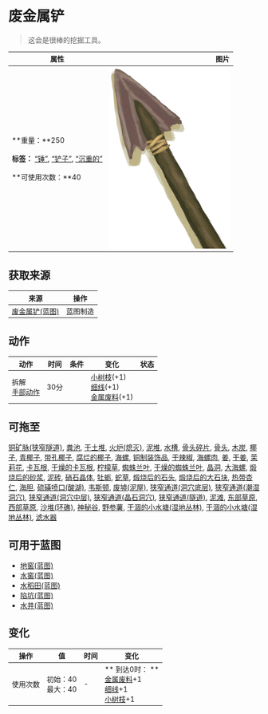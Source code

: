 # 废金属铲  
> 这会是很棒的挖掘工具。  
  
  属性  |   图片   
 ----  |  ----:   
 **重量：**250<br><br>**标签：**	[“锤”](tag_Hammer.md), [“铲子”](tag_Shovel.md), [“沉重的”](tag_Heavy.md)<br><br>**可使用次数：**40  |  ![](Sprite/ScrapShovel.png)   
  
## 获取来源  
来源  |  操作  
----  |  ----  
[废金属铲(蓝图)](Bp_ScrapShovel.md)  |  蓝图制造  
## 动作  
动作  |  时间  |  条件  |  变化  |  状态  
----  |  ----  |  ----  |  ----  |  ----  
拆解<br>[手部动作](HandAction.md)  |  30分  |    |  [小树枝](Sticks.md)(+1)<br>[细线](CordFiber.md)(+1)<br>[金属废料](MetalScrap.md)(+1)<br>  |    
## 可拖至  
[铜矿脉(狭窄隧道)](CopperVein.md), [粪池](Cesspool.md), [干土堆](DirtPile.md), [火炉(熄灭)](StoveExtinguished.md), [泥堆](MudPile.md), [水槽](WateringTrough.md), [骨头碎片](BoneSplinters.md), [骨头](Bones.md), [木炭](Charcoal.md), [椰子](Coconut.md), [青椰子](CoconutHusked.md), [带孔椰子](CoconutPerforated.md), [腐烂的椰子](CoconutRotten.md), [海螺](Conch.md), [铜制装饰品](CopperDecoration_Mold.md), [干辣椒](ChiliesDried.md), [海螺肉](ConchMeat.md), [姜](Ginger.md), [干姜](GingerDried.md), [茉莉花](JasmineFlowers.md), [卡瓦根](KavaRoot.md), [干燥的卡瓦根](KavaRootDried.md), [柠檬草](LemongrassStalks.md), [蜘蛛兰叶](SpiderLilyLeaves.md), [干燥的蜘蛛兰叶](SpiderLilyLeavesDried.md), [晶洞](Geode.md), [大海螺](GiantConch.md), [煅烧后的砂浆](MortarBurnt.md), [泥砖](MudBrick.md), [硝石晶体](NiterCrystals.md), [牡蛎](Oyster.md), [蛇草](SnakeGrass.md), [煅烧后的石头](StoneBurnt.md), [煅烧后的大石块](StoneHeavyBurnt.md), [热带杏仁](TropicalAlmonds.md), [海胆](Urchin.md), [硫磺喷口(酸湖)](VentBrimstone.md), [韦斯顿](Weston.md), [废墟(泥屋)](Debris.md), [狭窄通道(洞穴底层)](CrystalChamberEntranceClosed.md), [狭窄通道(潮湿洞穴)](DarkCaveCaveEntranceClosed.md), [狭窄通道(洞穴中层)](DarkChamberCaveEntranceClosed.md), [狭窄通道(晶石洞穴)](FloodedChamberEntranceClosed.md), [狭窄通道(隧道)](HighChamberEntranceClosed.md), [泥滩](MudDeposit.md), [东部草原](GrasslandsE.md), [西部草原](GrasslandsW.md), [沙堆(环礁)](SandSource.md), [神秘谷](SecretValley.md), [野参薯](YamPlant.md), [干涸的小水塘(湿地丛林)](Puddle.md), [干涸的小水塘(湿地丛林)](Puddle.md), [滤水器](WaterFilter.md)  
## 可用于蓝图  
- [地窖(蓝图)](Bp_Cellar.md)  
- [水窖(蓝图)](Bp_Cistern.md)  
- [水稻田(蓝图)](Bp_RicePaddy.md)  
- [陷坑(蓝图)](Bp_TrappingPit.md)  
- [水井(蓝图)](Bp_Well.md)  
  
  
## 变化   
操作  |  值  |  时间  |  变化  
----  |  ----  |  ----  |  ----  
使用次数  |  初始：40<br>最大：40  |  -  |  ** 到达0时： **<br>[金属废料](MetalScrap.md)+1 <br>[细线](CordFiber.md)+1 <br>[小树枝](Sticks.md)+1   
